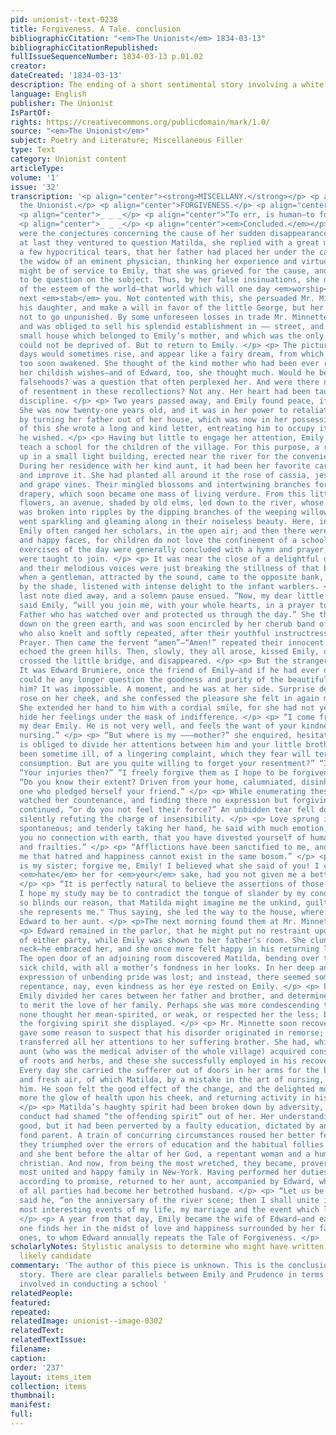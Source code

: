 ```yaml
---
pid: unionist--text-0238
title: Forgiveness. A Tale. conclusion
bibliographicCitation: "<em>The Unionist</em> 1834-03-13"
bibliographicCitationRepublished: 
fullIssueSequenceNumber: 1834-03-13 p.01.02
creator: 
dateCreated: '1834-03-13'
description: The ending of a short sentimental story involving a white woman teacher
language: English
publisher: The Unionist
IsPartOf: 
rights: https://creativecommons.org/publicdomain/mark/1.0/
source: "<em>The Unionist</em>"
subject: Poetry and Literature; Miscellaneous Filler
type: Text
category: Unionist content
articleType: 
volume: '1'
issue: '32'
transcription: '<p align="center"><strong>MISCELLANY.</strong></p> <p align="right">For
  the Unionist.</p> <p align="center">FORGIVENESS.</p> <p align="center">A TALE.</p>
  <p align="center">_ _ _</p> <p align="center">“To err, is human—to forgive, divine.”</p>
  <p align="center">_ _ _</p> <p align="center"><em>Concluded.</em></p> <p> Various
  were the conjectures concerning the cause of her sudden disappearance, and when
  at last they ventured to question Matilda, she replied with a great many signs and
  a few hypocritical tears, that her father had placed her under the care of his sister-in-law,
  the widow of an eminent physician, thinking her experience and virtuous example
  might be of service to Emily, that she was grieved for the cause, and wished not
  to be question on the subject. Thus, by her false insinuations, she deprived her
  of the esteem of the world—that world which will one day <em>worship</em> and the
  next <em>stab</em> you. Not contented with this, she persuaded Mr. Minnette to disinherit
  his daughter, and make a will in favor of the little George, but her cruelty was
  not to go unpunished. By some unforeseen losses in trade Mr. Minnette became bankrupt,
  and was obliged to sell his splendid establishment in —— street, and remove to a
  small house which belonged to Emily’s mother, and which was the only property he
  could not be deprived of. But to return to Emily. </p> <p> The picture of former
  days would sometimes rise, and appear like a fairy dream, from which she had been
  too soon awakened. She thought of the kind mother who had been ever ready to gratify
  her childish wishes—and of Edward, too, she thought much. Would he believe his sister’s
  falsehoods? was a question that often perplexed her. And were there no mingling
  of resentment in these recollections? Not any. Her heart had been taught a better
  discipline. </p> <p> Two years passed away, and Emily found peace, if not happiness.
  She was now twenty-one years old, and it was in her power to retaliate her injuries,
  by turning her father out of her house, which was now in her possession; but instead
  of this she wrote a long and kind letter, entreating him to occupy it as long as
  he wished. </p> <p> Having but little to engage her attention, Emily offered to
  teach a school for the children of the village. For this purpose, a room was fitted
  up in a small light building, erected near the river for the convenience of washing.
  During her residence with her kind aunt, it had been her favorite care to ornament
  and improve it. She had planted all around it the rose of cassia, jessamine, honeysuckle
  and grape vines. Their mingled blossoms and intertwining branches formed a luxuriant
  drapery, which soon became one mass of living verdure. From this little nest of
  flowers, an avenue, shaded by old elms, led down to the river, whose smooth surface
  was broken into ripples by the dipping branches of the weeping willow, as its waters
  went sparkling and gleaming along in their noiseless beauty. Here, in pleasant weather,
  Emily often ranged her scholars, in the open air; and then there were bright eyes
  and happy faces, for children do not love the confinement of a school room. The
  exercises of the day were generally concluded with a hymn and prayer, in which all
  were taught to join. </p> <p> It was near the close of a delightful day in June,
  and their melodious voices were just breaking the stillness of that beautiful solitude,
  when a gentleman, attracted by the sound, came to the opposite bank, and, concealed
  by the shade, listened with intense delight to the infant warblers. </p> <p> The
  last note died away, and a solemn pause ensued. “Now, my dear little children,”
  said Emily, “will you join me, with your whole hearts, in a prayer to our Heavenly
  Father who has watched over and protected us through the day.” She then kneeled
  down on the green earth, and was soon encircled by her cherub band of scholars,
  who also knelt and softly repeated, after their youthful instructress, The Lord’s
  Prayer. Then came the fervent “amen”—“Amen!” repeated their innocent lips, and “Amen!”
  echoed the green hills. Then, slowly, they all arose, kissed Emily, one by one,
  crossed the little bridge, and disappeared. </p> <p> But the stranger yet remained.
  It was Edward Brumiere, once the friend of Emily—and if he had ever doubted her,
  could he any longer question the goodness and purity of the beautiful being before
  him? It was impossible. A moment, and he was at her side. Surprise deepened the
  rose on her cheek, and she confessed the pleasure she felt in again meeting him.
  She extended her hand to him with a cordial smile, for she had not yet learned to
  hide her feelings under the mask of indifference. </p> <p> “I come from your father,
  my dear Emily. He is not very well, and feels the want of your kindness and good
  nursing.” </p> <p> “But where is my ———mother?” she enquired, hesitatingly. “She
  is obliged to divide her attentions between him and your little brother, who has
  been sometime ill, of a lingering complaint, which they fear will terminate in a
  consumption. But are you quite willing to forget your resentment?” “I have none.”
  “Your injuries then?” “I freely forgive them as I hope to be forgiven.” </p> <p>
  “Do you know their extent? Driven from your home, calumniated, disinherited, by
  one who pledged herself your friend.” </p> <p> While enumerating these, he closely
  watched her countenance, and finding there no expression but forgiving love, he
  continued, “or do you not feel their force?” An unbidden tear fell down her cheek,
  silently refuting the charge of insensibility. </p> <p> Love sprung in his heart
  spontaneous; and tenderly taking her hand, he said with much emotion, “Amiable girl!—have
  you no connection with earth, that you have divested yourself of human passions
  and frailties.” </p> <p> “Afflictions have been sanctified to me, and have taught
  me that hatred and happiness cannot exist in the same bosom.” </p> <p> “Matilda
  is my sister; forgive me, Emily! I believed what she said of you! I could almost
  <em>hate</em> her for <em>your</em> sake, had you not given me a better example.”
  </p> <p> “It is perfectly natural to believe the assertions of those we love; but
  I hope my study may be to contradict the tongue of slander by my conduct. Anger
  so blinds our reason, that Matilda might imagine me the unkind, guilty creature
  she represents me." Thus saying, she led the way to the house, where she introduced
  Edward to her aunt. </p> <p>The next morning found them at Mr. Minnette’s door.</p>
  <p> Edward remained in the parlor, that he might put no restraint upon the feelings
  of either party, while Emily was shown to her father’s room. She clung round his
  neck—he embraced her, and she once more felt happy in his returning love. </p> <p>
  The open door of an adjoining room discovered Matilda, bending over the bed of her
  sick child, with all a mother’s fondness in her looks. In her deep anxiety the predominant
  expression of unbending pride was lost; and instead, there seemed something like
  repentance, nay, even kindness as her eye rested on Emily. </p> <p> From this time,
  Emily divided her cares between her father and brother, and determined by her attentions
  to merit the love of her family. Perhaps she was more condescending than some, yet
  none thought her mean-spirited, or weak, or respected her the less; but all admired
  the forgiving spirit she displayed. </p> <p> Mr. Minnette soon recovered, which
  gave some reason to suspect that his disorder originated in remorse; and now, Emily
  transferred all her attentions to her suffering brother. She had, while with her
  aunt (who was the medical adviser of the whole village) acquired considerable knowledge
  of roots and herbs, and these she successfully employed in his recovery. </p> <p>
  Every day she carried the sufferer out of doors in her arms for the benefit of exercise
  and fresh air, of which Matilda, by a mistake in the art of nursing, had deprived
  him. He soon felt the good effect of the change, and the delighted mother saw once
  more the glow of health upon his cheek, and returning activity in his tiny limbs.
  </p> <p> Matilda’s haughty spirit had been broken down by adversity, and Emily’s
  conduct had shamed “the offending spirit” out of her. Her understanding was naturally
  good, but it had been perverted by a faulty education, dictated by an injudiciously
  fond parent. A train of concurring circumstances roused her better feelings and
  they triumphed over the errors of education and the habitual follies of many years!
  and she bent before the altar of her God, a repentant woman and a humble and sincere
  christian. And now, from being the most wretched, they became, proverbially, the
  most united and happy family in New-York. Having performed her duties at home, Emily,
  according to promise, returned to her aunt, accompanied by Edward, who by the consent
  of all parties had become her betrothed husband. </p> <p> “Let us be married, Emily,”
  said he, “on the anniversary of the river scene; then I shall unite in one the two
  most interesting events of my life, my marriage and the event which led to it.”
  </p> <p> A year from that day, Emily became the wife of Edward—and each succeeding
  one finds her in the midst of love and happiness surrounded by her family of little
  ones, to whom Edward annually repeats the Tale of Forgiveness. </p> '
scholarlyNotes: Stylistic analysis to determine who might have written this? WHB a
  likely candidate
commentary: 'The author of this piece is unknown. This is the conclusion of a multi-part
  story. There are clear parallels between Emily and Prudence in terms of the piety
  involved in conducting a school '
relatedPeople: 
featured: 
repeated: 
relatedImage: unionist--image-0302
relatedText: 
relatedTextIssue: 
filename: 
caption: 
order: '237'
layout: items_item
collection: items
thumbnail: 
manifest: 
full: 
---
```

